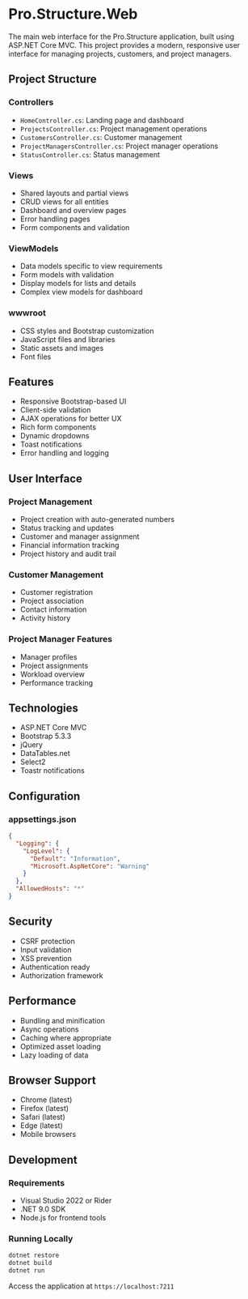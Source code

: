 # Pro.Structure.Web

The main web interface for the Pro.Structure application, built using ASP.NET Core MVC. This project provides a modern, responsive user interface for managing projects, customers, and project managers.

## Project Structure

### Controllers
- `HomeController.cs`: Landing page and dashboard
- `ProjectsController.cs`: Project management operations
- `CustomersController.cs`: Customer management
- `ProjectManagersController.cs`: Project manager operations
- `StatusController.cs`: Status management

### Views
- Shared layouts and partial views
- CRUD views for all entities
- Dashboard and overview pages
- Error handling pages
- Form components and validation

### ViewModels
- Data models specific to view requirements
- Form models with validation
- Display models for lists and details
- Complex view models for dashboard

### wwwroot
- CSS styles and Bootstrap customization
- JavaScript files and libraries
- Static assets and images
- Font files

## Features

- Responsive Bootstrap-based UI
- Client-side validation
- AJAX operations for better UX
- Rich form components
- Dynamic dropdowns
- Toast notifications
- Error handling and logging

## User Interface

### Project Management
- Project creation with auto-generated numbers
- Status tracking and updates
- Customer and manager assignment
- Financial information tracking
- Project history and audit trail

### Customer Management
- Customer registration
- Project association
- Contact information
- Activity history

### Project Manager Features
- Manager profiles
- Project assignments
- Workload overview
- Performance tracking

## Technologies

- ASP.NET Core MVC
- Bootstrap 5.3.3
- jQuery
- DataTables.net
- Select2
- Toastr notifications

## Configuration

### appsettings.json
```json
{
  "Logging": {
    "LogLevel": {
      "Default": "Information",
      "Microsoft.AspNetCore": "Warning"
    }
  },
  "AllowedHosts": "*"
}
```

## Security

- CSRF protection
- Input validation
- XSS prevention
- Authentication ready
- Authorization framework

## Performance

- Bundling and minification
- Async operations
- Caching where appropriate
- Optimized asset loading
- Lazy loading of data

## Browser Support

- Chrome (latest)
- Firefox (latest)
- Safari (latest)
- Edge (latest)
- Mobile browsers

## Development

### Requirements
- Visual Studio 2022 or Rider
- .NET 9.0 SDK
- Node.js for frontend tools

### Running Locally
```bash
dotnet restore
dotnet build
dotnet run
```

Access the application at `https://localhost:7211` 